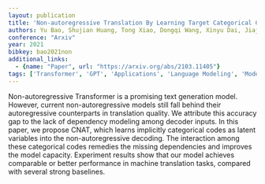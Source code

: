 ```yaml
---
layout: publication
title: 'Non-autoregressive Translation By Learning Target Categorical Codes'
authors: Yu Bao, Shujian Huang, Tong Xiao, Dongqi Wang, Xinyu Dai, Jiajun Chen
conference: "Arxiv"
year: 2021
bibkey: bao2021non
additional_links:
  - {name: "Paper", url: "https://arxiv.org/abs/2103.11405"}
tags: ['Transformer', 'GPT', 'Applications', 'Language Modeling', 'Model Architecture', 'Pretraining Methods']
---
```

Non-autoregressive Transformer is a promising text generation model. However,
current non-autoregressive models still fall behind their autoregressive
counterparts in translation quality. We attribute this accuracy gap to the lack
of dependency modeling among decoder inputs. In this paper, we propose CNAT,
which learns implicitly categorical codes as latent variables into the
non-autoregressive decoding. The interaction among these categorical codes
remedies the missing dependencies and improves the model capacity. Experiment
results show that our model achieves comparable or better performance in
machine translation tasks, compared with several strong baselines.
